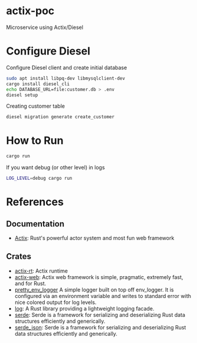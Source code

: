 # actix-poc
Microservice using Actix/Diesel

# Configure Diesel

Configure Diesel client and create initial database
```bash
sudo apt install libpq-dev libmysqlclient-dev
cargo install diesel_cli
echo DATABASE_URL=file:customer.db > .env
diesel setup
```

Creating customer table
```
diesel migration generate create_customer
```

# How to Run
```bash
cargo run
```
If you want debug (or other level) in logs
```bash
LOG_LEVEL=debug cargo run
```

# References

## Documentation
* [Actix](https://actix.rs): Rust's powerful actor system and most fun web framework

## Crates
* [actix-rt](https://crates.io/crates/actix-rt): Actix runtime
* [actix-web](https://crates.io/crates/actix-web): Actix web framework is simple, pragmatic, extremely fast, and for Rust.
* [pretty_env_logger](https://crates.io/crates/pretty_env_logger) A simple logger built on top off env_logger. It is configured via an environment variable and writes to standard error with nice colored output for log levels.
* [log](https://crates.io/crates/log): A Rust library providing a lightweight logging facade.
* [serde](https://crates.io/crates/serde): Serde is a framework for serializing and deserializing Rust data structures efficiently and generically.
* [serde_json](https://crates.io/crates/serde_json): Serde is a framework for serializing and deserializing Rust data structures efficiently and generically.
